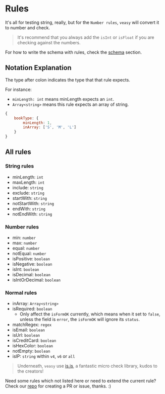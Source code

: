 # Rules

It's all for testing string, really, but for the `Number rules`, `veasy` will convert it to number and check.

> It's recommend that you always add the `isInt` or `isFloat` if you are checking against the numbers.

For how to write the schema with rules, check the [schema](/schema) section.

## Notation Explanation

The type after colon indicates the type that that rule expects.

For instance:

- `minLength: int` means minLength expects an `int`.
- `Array<string>` means this rule expects an array of string.

```javascript
{
    bookType: {
        minLength: 1,
        inArray: ['S', 'M', 'L']
    }
}
```

## All rules

### String rules

- minLength: `int`
- maxLength: `int`
- include: `string`
- exclude: `string`
- startWith: `string`
- notStartWith: `string`
- endWith: `string`
- notEndWith: `string`

### Number rules

- min: `number`
- max: `number`
- equal: `number`
- notEqual: `number`
- isPositive: `boolean`
- isNegative: `boolean`
- isInt: `boolean`
- isDecimal: `boolean`
- isIntOrDecimal: `boolean`

### Normal rules

- inArray: `Array<string>`
- isRequired: `boolean`
  - Only affect the `isFormOK` currently, which means when it set to `false`, unless the field is `error`, the `isFormOK` will ignore its `status`.
- matchRegex: `regex`
- isEmail: `boolean`
- isUrl: `boolean`
- isCreditCard: `boolean`
- isHexColor: `boolean`
- notEmpty: `boolean`
- isIP: `string` within `v4`, `v6` or `all`


> Underneath, `veasy` use [is.js](http://is.js.org/), a fantastic micro check library, kudos to the creators!

Need some rules which not listed here or need to extend the current rule? Check our [repo](https://github.com/Albert-Gao/veasy) for creating a PR or issue, thanks. :)